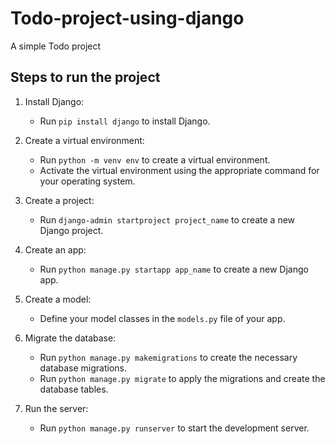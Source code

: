 # Todo-project-using-django
A simple Todo project

## Steps to run the project
1. Install Django: 
    - Run `pip install django` to install Django.

2. Create a virtual environment:
    - Run `python -m venv env` to create a virtual environment.
    - Activate the virtual environment using the appropriate command for your operating system.

3. Create a project:
    - Run `django-admin startproject project_name` to create a new Django project.

4. Create an app:
    - Run `python manage.py startapp app_name` to create a new Django app.

5. Create a model:
    - Define your model classes in the `models.py` file of your app.

6. Migrate the database:
    - Run `python manage.py makemigrations` to create the necessary database migrations.
    - Run `python manage.py migrate` to apply the migrations and create the database tables.

7. Run the server:
    - Run `python manage.py runserver` to start the development server.
